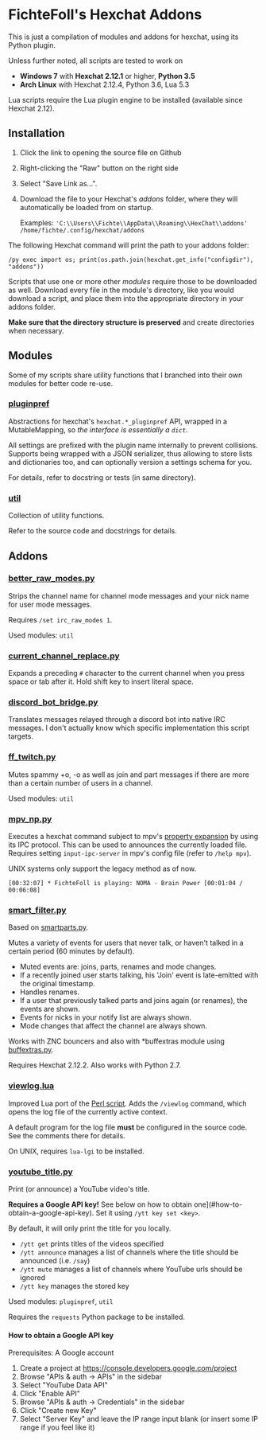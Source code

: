 FichteFoll's Hexchat Addons
===========================

This is just a compilation of modules and addons for hexchat,
using its Python plugin.

Unless further noted,
all scripts are tested
to work on

- **Windows 7**
  with **Hexchat 2.12.1** or higher,
  **Python 3.5**
- **Arch Linux**
  with Hexchat 2.12.4,
  Python 3.6,
  Lua 5.3

Lua scripts require the Lua plugin engine to be installed
(available since Hexchat 2.12).


## Installation

1. Click the link to opening the source file on Github
2. Right-clicking the "Raw" button on the right side
3. Select "Save Link as...".
4. Download the file to your Hexchat's *addons* folder,
   where they will automatically be loaded from on startup.

   Examples:
   `'C:\\Users\\Fichte\\AppData\\Roaming\\HexChat\\addons'`
   `/home/fichte/.config/hexchat/addons`

The following Hexchat command
will print the path to your addons folder:

```
/py exec import os; print(os.path.join(hexchat.get_info("configdir"), "addons"))
```

Scripts that use one or more other *modules*
require those to be downloaded as well.
Download every file in the module's directory,
like you would download a script,
and place them into the appropriate directory
in your addons folder.

**Make sure that the directory structure is preserved**
and create directories when necessary.


## Modules

Some of my scripts share utility functions
that I branched into their own modules
for better code re-use.

### [pluginpref](./pluginpref/__init__.py)

Abstractions for hexchat's `hexchat.*_pluginpref` API,
wrapped in a MutableMapping,
so *the interface is essentially a `dict`*.

All settings are prefixed with the plugin name internally
to prevent collisions.
Supports being wrapped with a JSON serializer,
thus allowing to store lists and dictionaries too,
and can optionally version a settings schema for you.

For details, refer to docstring or tests (in same directory).

### [util](./util/__init__.py)

Collection of utility functions.

Refer to the source code and docstrings for details.


## Addons

### [better_raw_modes.py](./better_raw_modes.py)

Strips the channel name for channel mode messages
and your nick name for user mode messages.

Requires `/set irc_raw_modes 1`.

Used modules: `util`


### [current_channel_replace.py](./current_channel_replace.py)

Expands a preceding `#` character to the current channel
when you press space or tab after it.
Hold shift key to insert literal space.


### [discord_bot_bridge.py](./discord_bot_bridge.py)

Translates messages relayed through a discord bot
into native IRC messages.
I don't actually know
which specific implementation this script targets.


### [ff_twitch.py](./ff_twitch.py)

Mutes spammy +o, -o
as well as join and part messages
if there are more than a certain number of users in a channel.

Used modules: `util`


### [mpv_np.py](./mpv_np.py)

Executes a hexchat command
subject to mpv's [property expansion][]
by using its IPC protocol.
This can be used to announces the currently loaded file.
Requires setting `input-ipc-server`
in mpv's config file
(refer to `/help mpv`).

UNIX systems only support the legacy method as of now.

```
[00:32:07] * FichteFoll is playing: NOMA - Brain Power [00:01:04 / 00:06:08]
```

[property expansion]: https://mpv.io/manual/stable/#property-expansion


### [smart_filter.py](./smart_filter.py)

Based on [smartparts.py][].

Mutes a variety of events for users that never talk,
or haven't talked in a certain period
(60 minutes by default).

- Muted events are:
  joins, parts, renames and mode changes.
- If a recently joined user starts talking,
  his 'Join' event is late-emitted with the original timestamp.
- Handles renames.
- If a user that previously talked
  parts and joins again (or renames),
  the events are shown.
- Events for nicks in your notify list are always shown.
- Mode changes that affect the channel are always shown.

Works with ZNC bouncers
and also with \*buffextras module
using [buffextras.py][].

Requires Hexchat 2.12.2.
Also works with Python 2.7.

[smartparts.py]: https://github.com/TingPing/plugins/blob/master/HexChat/smartparts.py
[buffextras.py]: https://github.com/knitori/tools/blob/master/hexchat/buffextras.py


### [viewlog.lua](./viewlog.lua)

Improved Lua port of the [Perl script][].
Adds the `/viewlog` command,
which opens the log file
of the currently active context.

A default program for the log file
**must** be configured in the source code.
See the comments there for details.

On UNIX,
requires `lua-lgi` to be installed.

[Perl script]: https://github.com/Farow/hexchat-scripts/blob/master/viewlog.pl


### [youtube_title.py](./youtube_title.py)

Print (or announce) a YouTube video's title.

**Requires a Google API key!**
See below on how to obtain one](#how-to-obtain-a-google-api-key).
Set it using `/ytt key set <key>`.

By default, it will only print the title for you locally.

- `/ytt get` prints titles of the videos specified
- `/ytt announce` manages a list of channels
  where the title should be announced (i.e. `/say`)
- `/ytt mute` manages a list of channels
  where YouTube urls should be ignored
- `/ytt key` manages the stored key

Used modules: `pluginpref`, `util`

Requires the `requests` Python package to be installed.


#### How to obtain a Google API key

Prerequisites: A Google account

1. Create a project at https://console.developers.google.com/project
2. Browse "APIs & auth -> APIs" in the sidebar
3. Select "YouTube Data API"
4. Click "Enable API"
5. Browse "APIs & auth -> Credentials" in the sidebar
6. Click "Create new Key"
7. Select "Server Key" and leave the IP range input blank (or insert some IP range if you feel like it)
